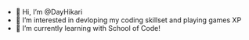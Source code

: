 - 👋 Hi, I’m @DayHikari
- 👀 I’m interested in devloping my coding skillset and playing games XP
- 🌱 I’m currently learning with School of Code!


<!---
DayHikari/DayHikari is a ✨ special ✨ repository because its `README.md` (this file) appears on your GitHub profile.
You can click the Preview link to take a look at your changes.
--->
